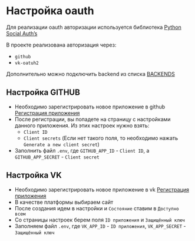# Настройка oauth

Для реализации oauth авторизации используется
библиотека [Python Social Auth’s](https://python-social-auth.readthedocs.io/en/latest/index.html)

В проекте реализована авторизация через:

- `github`
- `vk-oatuh2`

Дополнительно можно подключить backend из
списка [BACKENDS](https://python-social-auth.readthedocs.io/en/latest/backends/index.html)

## Настройка GITHUB

- Необходимо зарегистрировать новое приложение в
  github [Регистрация приложения](https://github.com/settings/applications/new)
- После регистрации, вы попадете на страницу с настройками данного приложения. Из этих настроек нужно взять:
    - `Client ID`
    - `Client secrets` (Если нет такого поля, то необходимо нажать `Generate a new client secret`)
- Заполнить файл `.env`, где `GITHUB_APP_ID` - `Client ID`, а `GITHUB_APP_SECRET` - `Client secret`

## Настройка VK

- Необходимо зарегистрировать новое приложение в vk [Регистрация приложения](https://vk.com/editapp?act=create)
- В качестве платформы выбираем сайт
- После создания идем в настройки и `Состояние` ставим в `Доступно всем`
- Со страницы настроек берем поля `ID приложения` и `Защищённый ключ`
- Заполняем файл `.env`, где `VK_APP_ID` - `ID приложения`, `VK_APP_SECRET` - `Защищённый ключ`
